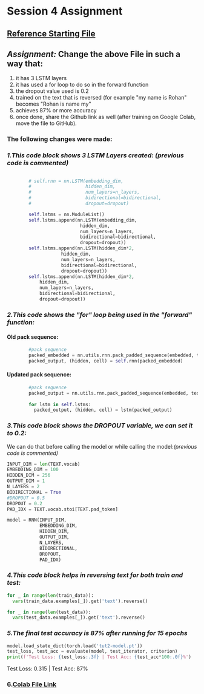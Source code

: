 # Session 4 Assignment

## [Reference Starting File](https://github.com/bentrevett/pytorch-sentiment-analysis/blob/master/2%20-%20Upgraded%20Sentiment%20Analysis.ipynb)

## *Assignment:* Change the above File in such a way that:

1. it has 3 LSTM layers
2. it has used a for loop to do so in the forward function
3. the dropout value used is 0.2
4. trained on the text that is reversed (for example "my name is Rohan" becomes "Rohan is name my"
5. achieves 87% or more accuracy
6. once done, share the Github link as well (after training on Google Colab, move the file to GitHub).


### The following changes were made:

### *1.This code block shows 3 LSTM Layers created: (previous code is commented)*
``` python

        # self.rnn = nn.LSTM(embedding_dim, 
        #                    hidden_dim, 
        #                    num_layers=n_layers, 
        #                    bidirectional=bidirectional, 
        #                    dropout=dropout)

        self.lstms = nn.ModuleList()
        self.lstms.append(nn.LSTM(embedding_dim, 
                           hidden_dim, 
                           num_layers=n_layers, 
                           bidirectional=bidirectional, 
                           dropout=dropout))
        self.lstms.append(nn.LSTM(hidden_dim*2, 
                    hidden_dim, 
                    num_layers=n_layers, 
                    bidirectional=bidirectional, 
                    dropout=dropout))
        self.lstms.append(nn.LSTM(hidden_dim*2, 
            hidden_dim, 
            num_layers=n_layers, 
            bidirectional=bidirectional, 
            dropout=dropout))

```

### *2.This code shows the "for" loop being used in the "forward" function:*

#### Old pack sequence:
``` python
        #pack sequence
        packed_embedded = nn.utils.rnn.pack_padded_sequence(embedded, text_lengths)		   
        packed_output, (hidden, cell) = self.rnn(packed_embedded)
```        
#### Updated pack sequence:
``` python
        #pack sequence
        packed_output = nn.utils.rnn.pack_padded_sequence(embedded, text_lengths)
        
        for lstm in self.lstms:
          packed_output, (hidden, cell) = lstm(packed_output)
```


### *3.This code block shows the DROPOUT variable, we can set it to 0.2:*
We can do that before calling the model or while calling the model:*(previous code is commented)*

``` python
INPUT_DIM = len(TEXT.vocab)
EMBEDDING_DIM = 100
HIDDEN_DIM = 256
OUTPUT_DIM = 1
N_LAYERS = 2
BIDIRECTIONAL = True
#DROPOUT = 0.5
DROPOUT = 0.2
PAD_IDX = TEXT.vocab.stoi[TEXT.pad_token]

model = RNN(INPUT_DIM, 
            EMBEDDING_DIM, 
            HIDDEN_DIM, 
            OUTPUT_DIM, 
            N_LAYERS, 
            BIDIRECTIONAL, 
            DROPOUT, 
            PAD_IDX)
````


### *4.This code block helps in reversing text for both train and test:*
``` python
for _ in range(len(train_data)):
  vars(train_data.examples[_]).get('text').reverse()

for _ in range(len(test_data)):
  vars(test_data.examples[_]).get('text').reverse()
```

### *5.The final test accuracy is *87%* after running for 15 epochs*
``` python
model.load_state_dict(torch.load('tut2-model.pt'))
test_loss, test_acc = evaluate(model, test_iterator, criterion)
print(f'Test Loss: {test_loss:.3f} | Test Acc: {test_acc*100:.0f}%')
````
Test Loss: 0.315 | Test Acc: 87%

### 6.[Colab File Link](https://colab.research.google.com/drive/1EaY67rczy0g9ib6staw7ljH1Jagb09Bt?usp=sharing)
